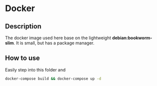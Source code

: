 # Docker

## Description

The docker image used here base on the lightweight **debian:bookworm-slim**. It is small, but has a package manager.

## How to use

Easily step into this folder and 
``` bash
docker-compose build && docker-compose up -d
```
